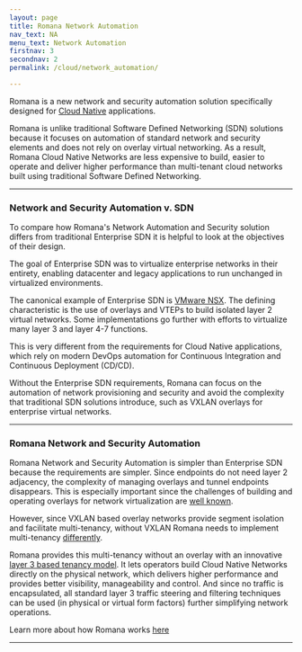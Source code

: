 ```yaml
---
layout: page
title: Romana Network Automation
nav_text: NA
menu_text: Network Automation
firstnav: 3
secondnav: 2
permalink: /cloud/network_automation/

---
```

Romana is a new network and security automation solution specifically designed for [Cloud Native](/cloud/cloud_native_arch) applications. 

Romana is unlike traditional Software Defined Networking (SDN) solutions because it focuses on automation of standard network and security elements and does not rely on overlay virtual networking. As a result, Romana Cloud Native Networks are less expensive to build, easier to operate and deliver higher performance than multi-tenant cloud networks built using traditional Software Defined Networking.

---

### Network and Security Automation v. SDN

To compare how Romana's Network Automation and Security solution differs from traditional Enterprise SDN it is helpful to look at the objectives of their design.

The goal of Enterprise SDN was to virtualize enterprise networks in their entirety, enabling datacenter and legacy applications to run unchanged in virtualized environments. 

The canonical example of Enterprise SDN is [VMware NSX](https://www.vmware.com/products/nsx). The defining characteristic is the use of overlays and VTEPs to build isolated layer 2 virtual networks. Some implementations go further with efforts to virtualize many layer 3 and layer 4-7 functions.

This is very different from the requirements for Cloud Native applications, which rely on modern DevOps automation for Continuous Integration and Continuous Deployment (CD/CD).  

Without the Enterprise SDN requirements, Romana can focus on the automation of network provisioning and security and avoid the complexity that traditional SDN solutions introduce, such as VXLAN overlays for enterprise virtual networks. 

---

### Romana Network and Security Automation

Romana Network and Security Automation is simpler than Enterprise SDN because the requirements are simpler. Since endpoints do not need layer 2 adjacency, the complexity of managing overlays and tunnel endpoints disappears. This is especially important since the challenges of building and operating overlays for network virtualization are [well known](/how/background/#vxlan-isolation/). 

However, since VXLAN based overlay networks provide segment isolation and facilitate multi-tenancy, without VXLAN Romana needs to implement multi-tenancy [differently](/how/romana_details/#romana-tenant-isolation). 

Romana provides this multi-tenancy without an overlay with an innovative [layer 3 based tenancy model](/how/romana_details/#romana-tenant-isolation). It lets operators build Cloud Native Networks directly on the physical network, which delivers higher performance and provides better visibility, manageability and control. And since no traffic is encapsulated, all standard layer 3 traffic steering and filtering techniques can be used (in physical or virtual form factors) further simplifying network operations.

Learn more about how Romana works [here](/how/romana_basics/)

---
